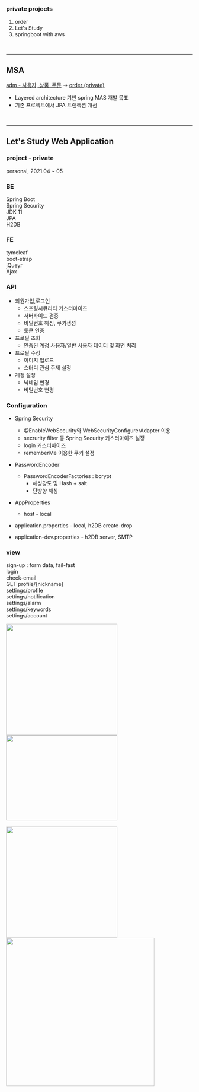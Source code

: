 ### private projects

1. order
2. Let's Study
3. springboot with aws

<br>

---

## MSA

[adm - 사용자, 상품, 주문](https://github.com/sunhwa-kim/Spring_practice/tree/master/adm)
→ [order (private) ](https://github.com/sunhwa-kim/order)
<br>

* Layered architecture 기반 spring MAS 개발 목표
* 기존 프로젝트에서 JPA 트랜잭션 개선

<br>

---


## Let's Study  Web Application


### project - private
personal, 2021.04 ~ 05

### BE
Spring Boot<br>Spring Security<br>JDK 11<br>JPA<br>H2DB<br>

### FE
tymeleaf<br>boot-strap<br>jQueyr<br>Ajax


### API
* 회원가입,로그인 
    * 스프링시큐리티 커스터마이즈
    * 서버사이드 검증 
    * 비밀번호 해싱, 쿠키생성
    * 토큰 인증
* 프로필 조회 
    * 인증된 계정 사용자/일반 사용자 데이터 및 화면 처리
* 프로필 수정 
    * 이미지 업로드
    * 스터디 관심 주제 설정
* 계정 설정
    * 닉네임 변경
    * 비밀번호 변경

### Configuration
* Spring Security
  * @EnableWebSecurity와 WebSecurityConfigurerAdapter 이용
  * secrurity filter 등 Spring Security 커스터마이즈 설정
  * login 커스터마이즈
  * rememberMe 이용한 쿠키 설정

* PasswordEncoder 
  * PasswordEncoderFactories : bcrypt
    * 해싱강도 및 Hash + salt
    * 단방향 해싱
* AppProperties
  * host - local

* application.properties - local, h2DB create-drop
* application-dev.properties - h2DB server, SMTP
  
### view
sign-up : form data, fail-fast  <br>
login<br>check-email<br>GET profile/{nickname}<br>settings/profile<br>settings/notification<br>settings/alarm<br>settings/keywords<br>settings/account

<div style="inline;">
<img src="https://user-images.githubusercontent.com/66774973/119087062-7005c900-ba41-11eb-8ba8-f3e4b0e6351d.PNG" width="300">
<img src="https://user-images.githubusercontent.com/66774973/119087329-ef939800-ba41-11eb-88ae-4b08fa513852.PNG" width="300" height="230">
</div>
<br>
<div style="inline;">
<img src="https://user-images.githubusercontent.com/66774973/119087569-4c8f4e00-ba42-11eb-8e41-21ee6ae19b11.PNG" width="300">
<img src="https://user-images.githubusercontent.com/66774973/119087669-7b0d2900-ba42-11eb-9d75-6b66a2c5e156.PNG" width="400">
</div>
